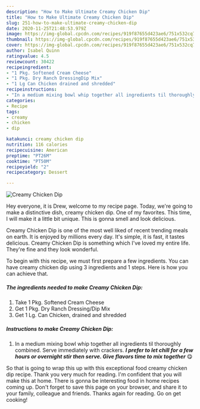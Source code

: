 ```yaml
---
description: "How to Make Ultimate Creamy Chicken Dip"
title: "How to Make Ultimate Creamy Chicken Dip"
slug: 251-how-to-make-ultimate-creamy-chicken-dip
date: 2020-11-25T21:48:53.979Z
image: https://img-global.cpcdn.com/recipes/919f87655d423ae6/751x532cq70/creamy-chicken-dip-recipe-main-photo.jpg
thumbnail: https://img-global.cpcdn.com/recipes/919f87655d423ae6/751x532cq70/creamy-chicken-dip-recipe-main-photo.jpg
cover: https://img-global.cpcdn.com/recipes/919f87655d423ae6/751x532cq70/creamy-chicken-dip-recipe-main-photo.jpg
author: Isabel Quinn
ratingvalue: 4.5
reviewcount: 30422
recipeingredient:
- "1 Pkg. Softened Cream Cheese"
- "1 Pkg. Dry Ranch DressingDip Mix"
- "1 Lg Can Chicken drained and shredded"
recipeinstructions:
- "In a medium mixing bowl whip together all ingredients til thoroughly combined. Serve immediately with crackers. ***I prefer to let chill for a few hours or overnight stir then serve. Give flavors time to mix together*** 😋"
categories:
- Recipe
tags:
- creamy
- chicken
- dip

katakunci: creamy chicken dip 
nutrition: 116 calories
recipecuisine: American
preptime: "PT26M"
cooktime: "PT50M"
recipeyield: "2"
recipecategory: Dessert

---
```



![Creamy Chicken Dip](https://img-global.cpcdn.com/recipes/919f87655d423ae6/751x532cq70/creamy-chicken-dip-recipe-main-photo.jpg)

Hey everyone, it is Drew, welcome to my recipe page. Today, we're going to make a distinctive dish, creamy chicken dip. One of my favorites. This time, I will make it a little bit unique. This is gonna smell and look delicious.



Creamy Chicken Dip is one of the most well liked of recent trending meals on earth. It is enjoyed by millions every day. It's simple, it is fast, it tastes delicious. Creamy Chicken Dip is something which I've loved my entire life. They're fine and they look wonderful.


To begin with this recipe, we must first prepare a few ingredients. You can have creamy chicken dip using 3 ingredients and 1 steps. Here is how you can achieve that.

<!--inarticleads1-->

##### The ingredients needed to make Creamy Chicken Dip:

1. Take 1 Pkg. Softened Cream Cheese
1. Get 1 Pkg. Dry Ranch Dressing/Dip Mix
1. Get 1 Lg. Can Chicken, drained and shredded




<!--inarticleads2-->

##### Instructions to make Creamy Chicken Dip:

1. In a medium mixing bowl whip together all ingredients til thoroughly combined. Serve immediately with crackers. ***I prefer to let chill for a few hours or overnight stir then serve. Give flavors time to mix together*** 😋




So that is going to wrap this up with this exceptional food creamy chicken dip recipe. Thank you very much for reading. I'm confident that you will make this at home. There is gonna be interesting food in home recipes coming up. Don't forget to save this page on your browser, and share it to your family, colleague and friends. Thanks again for reading. Go on get cooking!
